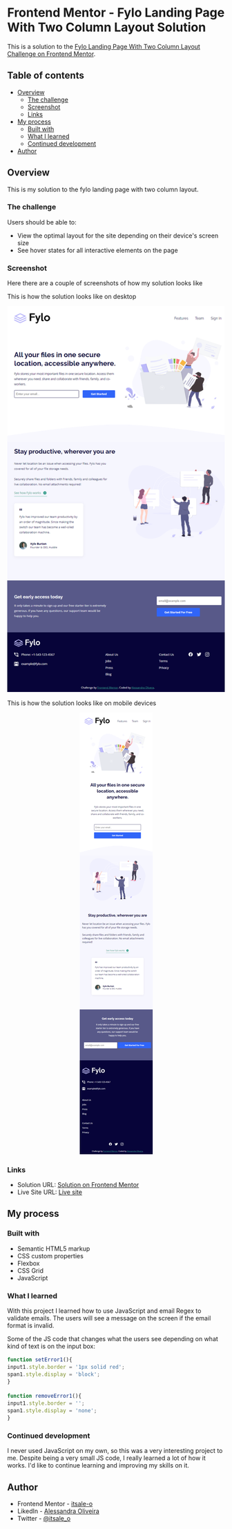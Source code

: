 # Frontend Mentor - Fylo Landing Page With Two Column Layout Solution

This is a solution to the [Fylo Landing Page With Two Column Layout Challenge on Frontend Mentor](https://www.frontendmentor.io/challenges/fylo-landing-page-with-two-column-layout-5ca5ef041e82137ec91a50f5).

## Table of contents

- [Overview](#overview)
  - [The challenge](#the-challenge)
  - [Screenshot](#screenshot)
  - [Links](#links)
- [My process](#my-process)
  - [Built with](#built-with)
  - [What I learned](#what-i-learned)
  - [Continued development](#continued-development)
- [Author](#author)

## Overview

This is my solution to the fylo landing page with two column layout.

### The challenge

Users should be able to:

- View the optimal layout for the site depending on their device's screen size
- See hover states for all interactive elements on the page

### Screenshot

Here there are a couple of screenshots of how my solution looks like


This is how the solution looks like on desktop

<div align="center">

![](/images/desktop-solution.png)

</div>

This is how the solution looks like on mobile devices

<div align="center">

![](/images/mobile-solution.png)

</div>

### Links

- Solution URL: [Solution on Frontend Mentor](https://your-solution-url.com)
- Live Site URL: [Live site](https://your-live-site-url.com)

## My process

### Built with

- Semantic HTML5 markup
- CSS custom properties
- Flexbox
- CSS Grid
- JavaScript

### What I learned

With this project I learned how to use JavaScript and email Regex to validate emails. The users will see a message on the screen if the email format is invalid.

Some of the JS code that changes what the users see depending on what kind of text is on the input box:

```js
function setError1(){
input1.style.border = '1px solid red';
span1.style.display = 'block';     
}

function removeError1(){
input1.style.border = '';
span1.style.display = 'none';
}
```

### Continued development

I never used JavaScript on my own, so this was a very interesting project to me. Despite being a very small JS code, I really learned a lot of how it works. I'd like to continue learning and improving my skills on it.

## Author

- Frontend Mentor - [itsale-o](https://www.frontendmentor.io/profile/itsale-o)
- LikedIn - [Alessandra Oliveira](https://www.linkedin.com/in/alessandra-santos-oliveira/)
- Twitter - [@itsale_o](https://twitter.com/itsale_o)